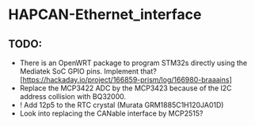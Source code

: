 # HAPCAN-Ethernet_interface


## TODO:
 - There is an OpenWRT package to program STM32s directly using the Mediatek SoC GPIO pins. Implement that? [https://hackaday.io/project/166859-prism/log/166980-braaains]
 - Replace the MCP3422 ADC by the MCP3423 because of the I2C address collision with BQ32000.
 - ! Add 12p5 to the RTC crystal (Murata GRM1885C1H120JA01D)
 - Look into replacing the CANable interface by MCP2515?
